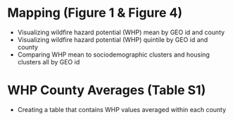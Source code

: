 # Mapping (Figure 1 & Figure 4)
- Visualizing wildfire hazard potential (WHP) mean by GEO id and county
- Visualizing wildfire hazard potential (WHP) quintile by GEO id and county
- Comparing WHP mean to sociodemographic clusters and housing clusters all by GEO id

# WHP County Averages (Table S1)
- Creating a table that contains WHP values averaged within each county
